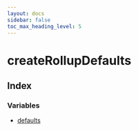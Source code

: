 ```yaml
---
layout: docs
sidebar: false
toc_max_heading_level: 5
---
```


# createRollupDefaults

## Index

### Variables

- [defaults](variables/defaults.md)
